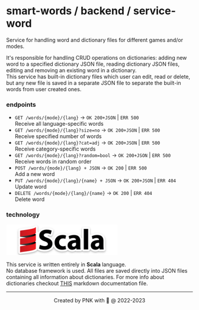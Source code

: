 # smart-words / backend / service-word

Service for handling word and dictionary files for different games and/or modes.

It's responsible for handling CRUD operations on dictionaries: adding new word to a specified dictionary JSON file, reading dictionary JSON files, editing and removing an existing word in a dictionary.<br>
This service has built-in dictionary files which user can edit, read or delete, but any new file is saved in a separate JSON file to separate the built-in words from user created ones.

### endpoints

* `GET /words/{mode}/{lang}` -> `OK 200+JSON` | `ERR 500`<br>Receive all language-specific words
* `GET /words/{mode}/{lang}?size=no` -> `OK 200+JSON` | `ERR 500`<br>Receive specified number of words
* `GET /words/{mode}/{lang}?cat=adj` -> `OK 200+JSON` | `ERR 500`<br>Receive category-specific words
* `GET /words/{mode}/{lang}?random=bool` -> `OK 200+JSON` | `ERR 500`<br>Receive words in random order
* `POST /words/{mode}/{lang} + JSON` -> `OK 200` | `ERR 500`<br>Add a new word
* `PUT /words/{mode}/{lang}/{name} + JSON` -> `OK 200+JSON` | `ERR 404`<br>Update word
* `DELETE /words/{mode}/{lang}/{name}` -> `OK 200` | `ERR 404`<br>Delete word

### technology

<img src="../../resources/logo/scala.png" alt="scala logo" width="300"/>

This service is written entirely in **Scala** language.<br>
No database framework is used. All files are saved directly into JSON files containing all information about dictionaries.
For more info about dictionaries checkout [THIS](src/main/resources/README.md) markdown documentation file.

---
<p align="center">Created by PNK with 💚 @ 2022-2023</p>